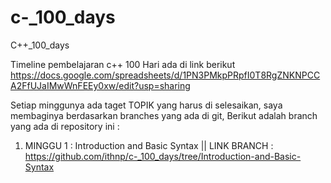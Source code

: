# c-_100_days
C++_100_days

Timeline pembelajaran c++ 100 Hari ada di link berikut
https://docs.google.com/spreadsheets/d/1PN3PMkpPRpfI0T8RgZNKNPCCA2FfUJaIMwWnFEEy0xw/edit?usp=sharing

Setiap minggunya ada taget TOPIK yang harus di selesaikan, saya membaginya berdasarkan branches yang ada di git, Berikut adalah branch yang ada di repository ini :

1. MINGGU 1 : Introduction and Basic Syntax || LINK BRANCH : https://github.com/ithnp/c-_100_days/tree/Introduction-and-Basic-Syntax